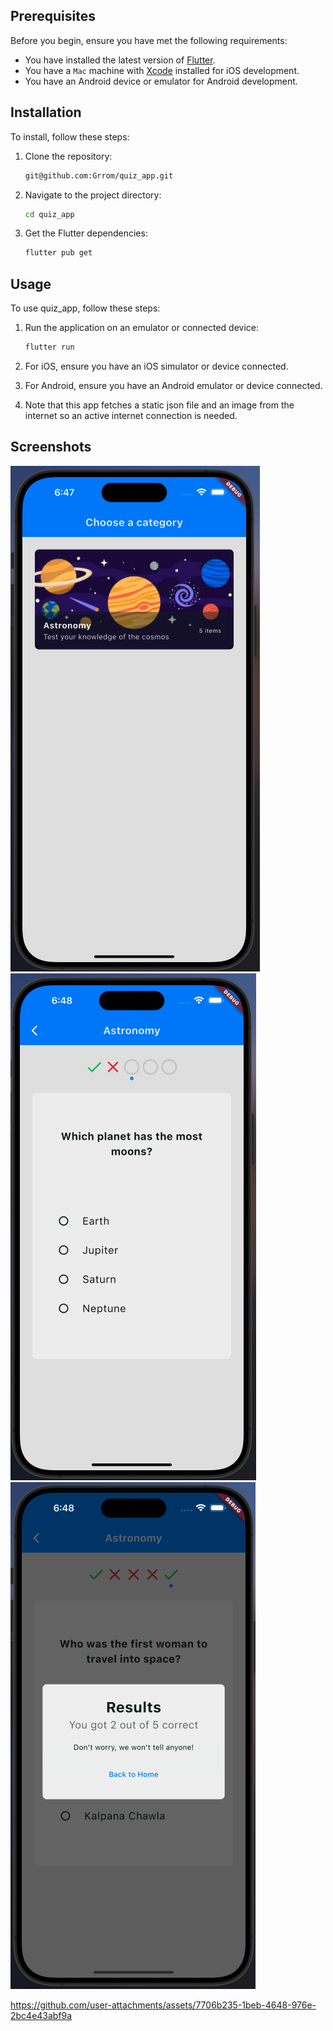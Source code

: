 ## Prerequisites

Before you begin, ensure you have met the following requirements:

- You have installed the latest version of [Flutter](https://flutter.dev/docs/get-started/install).
- You have a `Mac` machine with [Xcode](https://developer.apple.com/xcode/) installed for iOS development.
- You have an Android device or emulator for Android development.

## Installation

To install, follow these steps:

1. Clone the repository:
   ```sh
   git@github.com:Grrom/quiz_app.git
   ```
2. Navigate to the project directory:
   ```sh
   cd quiz_app
   ```
3. Get the Flutter dependencies:
   ```sh
   flutter pub get
   ```

## Usage

To use quiz_app, follow these steps:

1. Run the application on an emulator or connected device:

   ```sh
   flutter run
   ```

2. For iOS, ensure you have an iOS simulator or device connected.
3. For Android, ensure you have an Android emulator or device connected.
4. Note that this app fetches a static json file and an image from the internet so an active internet connection is needed.

## Screenshots




![1724323679738](image/README/1724323679738.png)![1724323696157](image/README/1724323696157.png)![1724323712777](image/README/1724323712777.png)

https://github.com/user-attachments/assets/7706b235-1beb-4648-976e-2bc4e43abf9a


